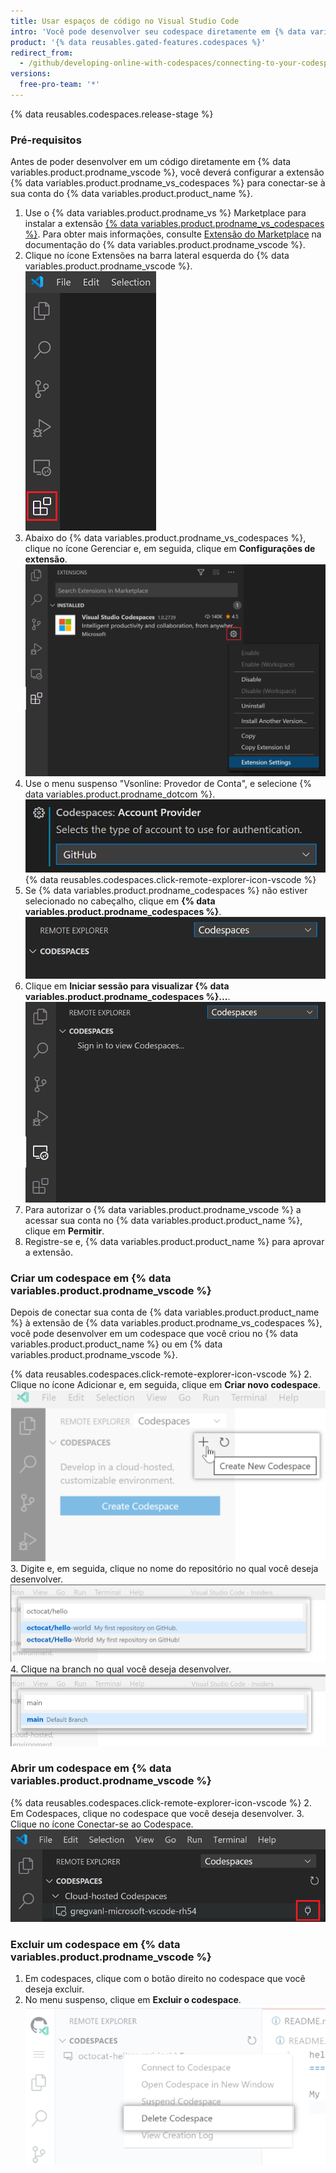 ```yaml
---
title: Usar espaços de código no Visual Studio Code
intro: 'Você pode desenvolver seu codespace diretamente em {% data variables.product.prodname_vscode %}, conectando a extensão de {% data variables.product.prodname_vs_codespaces %} à sua conta no {% data variables.product.product_name %}.'
product: '{% data reusables.gated-features.codespaces %}'
redirect_from:
  - /github/developing-online-with-codespaces/connecting-to-your-codespace-from-visual-studio-code
versions:
  free-pro-team: '*'
---
```


{% data reusables.codespaces.release-stage %}

### Pré-requisitos

Antes de poder desenvolver em um código diretamente em {% data variables.product.prodname_vscode %}, você deverá configurar a extensão {% data variables.product.prodname_vs_codespaces %} para conectar-se à sua conta do {% data variables.product.product_name %}.

1. Use o {% data variables.product.prodname_vs %} Marketplace para instalar a extensão [{% data variables.product.prodname_vs_codespaces %}](https://marketplace.visualstudio.com/items?itemName=ms-vsonline.vsonline). Para obter mais informações, consulte [Extensão do Marketplace](https://code.visualstudio.com/docs/editor/extension-gallery) na documentação do {% data variables.product.prodname_vscode %}.
2. Clique no ícone Extensões na barra lateral esquerda do {% data variables.product.prodname_vscode %}. ![O ícone das extensões em {% data variables.product.prodname_vscode %}](/assets/images/help/codespaces/click-extensions-icon-vscode.png)
3. Abaixo do {% data variables.product.prodname_vs_codespaces %}, clique no ícone Gerenciar e, em seguida, clique em **Configurações de extensão**. ![A opção Configurações de extensão](/assets/images/help/codespaces/select-extension-settings.png)
4. Use o menu suspenso "Vsonline: Provedor de Conta", e selecione {% data variables.product.prodname_dotcom %}. ![Definir o provedor de conta para {% data variables.product.prodname_dotcom %}](/assets/images/help/codespaces/select-account-provider-vscode.png)
{% data reusables.codespaces.click-remote-explorer-icon-vscode %}
6. Se {% data variables.product.prodname_codespaces %} não estiver selecionado no cabeçalho, clique em **{% data variables.product.prodname_codespaces %}**. ![Cabeçalho do {% data variables.product.prodname_codespaces %}](/assets/images/help/codespaces/codespaces-header-vscode.png)
7. Clique em **Iniciar sessão para visualizar {% data variables.product.prodname_codespaces %}...**. ![Registrar-se para visualizar {% data variables.product.prodname_codespaces %}](/assets/images/help/codespaces/sign-in-to-view-codespaces-vscode.png)
8. Para autorizar o {% data variables.product.prodname_vscode %} a acessar sua conta no {% data variables.product.product_name %}, clique em **Permitir**.
9. Registre-se e, {% data variables.product.product_name %} para aprovar a extensão.

### Criar um codespace em {% data variables.product.prodname_vscode %}

Depois de conectar sua conta de {% data variables.product.product_name %} à extensão de {% data variables.product.prodname_vs_codespaces %}, você pode desenvolver em um codespace que você criou no {% data variables.product.product_name %} ou em {% data variables.product.prodname_vscode %}.

{% data reusables.codespaces.click-remote-explorer-icon-vscode %}
2. Clique no ícone Adicionar e, em seguida, clique em **Criar novo codespace**. ![A opção "Criar novo codespace" em {% data variables.product.prodname_codespaces %}](/assets/images/help/codespaces/create-codespace-vscode.png)
3. Digite e, em seguida, clique no nome do repositório no qual você deseja desenvolver. ![Pesquisar um repositório para criar um novo {% data variables.product.prodname_codespaces %}](/assets/images/help/codespaces/choose-repository-vscode.png)
4. Clique na branch no qual você deseja desenvolver. ![Pesquisar um branch para criar um novo {% data variables.product.prodname_codespaces %}](/assets/images/help/codespaces/choose-branch-vscode.png)

### Abrir um codespace em {% data variables.product.prodname_vscode %}

{% data reusables.codespaces.click-remote-explorer-icon-vscode %}
2. Em Codespaces, clique no codespace que você deseja desenvolver.
3. Clique no ícone Conectar-se ao Codespace. ![Ícone de conectar-se a um Codespace em {% data variables.product.prodname_vscode %}](/assets/images/help/codespaces/click-connect-to-codespace-icon-vscode.png)

### Excluir um codespace em {% data variables.product.prodname_vscode %}

1. Em codespaces, clique com o botão direito no codespace que você deseja excluir.
2. No menu suspenso, clique em **Excluir o codespace**. ![Excluir um codespace em {% data variables.product.prodname_dotcom %}](/assets/images/help/codespaces/delete-codespace-vscode.png)
